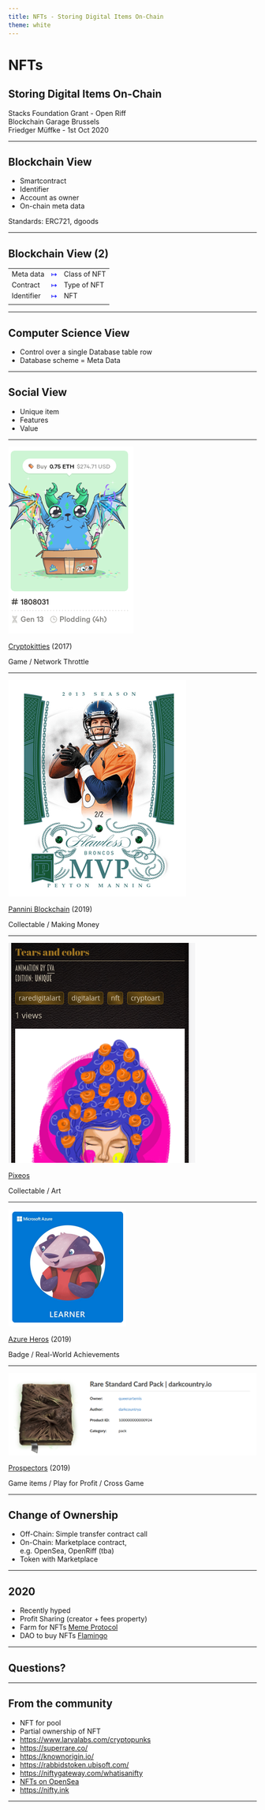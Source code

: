 ```yaml
---
title: NFTs - Storing Digital Items On-Chain
theme: white
---
```


# NFTs

## Storing Digital Items On-Chain

Stacks Foundation Grant - Open Riff  
Blockchain Garage Brussels  
Friedger Müffke - 1st Oct 2020

---

## Blockchain View

- Smartcontract
- Identifier
- Account as owner
- On-chain meta data

Standards: ERC721, dgoods

---

## Blockchain View (2)

|            |                                   |              |
| ---------- | --------------------------------- | ------------ |
| Meta data  | <span style="color:blue">↦</span> | Class of NFT |
| Contract   | <span style="color:blue">↦</span> | Type of NFT  |
| Identifier | <span style="color:blue">↦</span> | NFT          |
|            |                                   |              |

---

## Computer Science View

- Control over a single Database table row
- Database scheme = Meta Data

---

## Social View

- Unique item
- Features
- Value

---

![Cryptokitties](cryptokitties.png)

[Cryptokitties](https://www.cryptokitties.co) (2017)

Game / Network Throttle <!-- .element: class="fragment" data-fragment-index="1" -->

---

![Panini](paniniblockchain.png)

[Pannini Blockchain](https://www.paniniamerica.net/blockchain.html) (2019)

Collectable / Making Money <!-- .element: class="fragment" data-fragment-index="1" -->

---

![Pixeos](pixeos.png)

[Pixeos](https://gallery.pixeos.art)

Collectable / Art <!-- .element: class="fragment" data-fragment-index="1" -->

---

![Azure Hero](azurehero.png)

[Azure Heros](https://microsoft.enjinx.io/eth/platform/3368) (2019)

Badge / Real-World Achievements <!-- .element: class="fragment" data-fragment-index="1" -->

---

![Prospectors](prospectors.png)

[Prospectors](https://prospectors.io/) (2019)

Game items / Play for Profit / Cross Game<!-- .element: class="fragment" data-fragment-index="1" -->

---

## Change of Ownership

- Off-Chain: Simple transfer contract call
- On-Chain: Marketplace contract,  
   e.g. OpenSea, OpenRiff (tba)
- Token with Marketplace

---

## 2020

- Recently hyped
- Profit Sharing (creator + fees property)
- Farm for NFTs [Meme Protocol](https://dontbuymeme.com)
- DAO to buy NFTs [Flamingo](https://flamingodao.xyz/)

---

## Questions?

---

## From the community

- NFT for pool
- Partial ownership of NFT
- https://www.larvalabs.com/cryptopunks
- https://superrare.co/
- https://knownorigin.io/
- https://rabbidstoken.ubisoft.com/
- https://niftygateway.com/whatisanifty
- [NFTs on OpenSea](https://opensea.io/blog/guides/non-fungible-tokens/)
- https://nifty.ink

---

